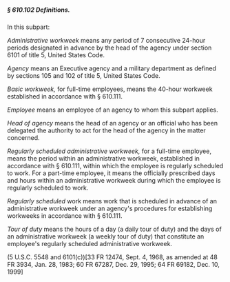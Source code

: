 ##### § 610.102 Definitions. #####

In this subpart:

*Administrative workweek* means any period of 7 consecutive 24-hour periods designated in advance by the head of the agency under section 6101 of title 5, United States Code.

*Agency* means an Executive agency and a military department as defined by sections 105 and 102 of title 5, United States Code.

*Basic workweek,* for full-time employees, means the 40-hour workweek established in accordance with § 610.111.

*Employee* means an employee of an agency to whom this subpart applies.

*Head of agency* means the head of an agency or an official who has been delegated the authority to act for the head of the agency in the matter concerned.

*Regularly scheduled administrative workweek,* for a full-time employee, means the period within an administrative workweek, established in accordance with § 610.111, within which the employee is regularly scheduled to work. For a part-time employee, it means the officially prescribed days and hours within an administrative workweek during which the employee is regularly scheduled to work.

*Regularly scheduled* work means work that is scheduled in advance of an administrative workweek under an agency's procedures for establishing workweeks in accordance with § 610.111.

*Tour of duty* means the hours of a day (a daily tour of duty) and the days of an administrative workweek (a weekly tour of duty) that constitute an employee's regularly scheduled administrative workweek.

(5 U.S.C. 5548 and 6101(c))[33 FR 12474, Sept. 4, 1968, as amended at 48 FR 3934, Jan. 28, 1983; 60 FR 67287, Dec. 29, 1995; 64 FR 69182, Dec. 10, 1999]